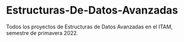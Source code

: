 # Estructuras-De-Datos-Avanzadas

Todos los proyectos de Estructuras de Datos Avanzadas en el ITAM, semestre de primavera 2022.
